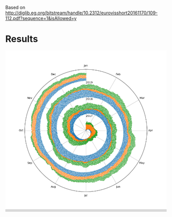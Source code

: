 Based on http://diglib.eg.org/bitstream/handle/10.2312/eurovisshort20161170/109-112.pdf?sequence=1&isAllowed=y

# Results

![](https://github.com/andreizakaryan/spiralthemeplot/blob/master/img.png)
